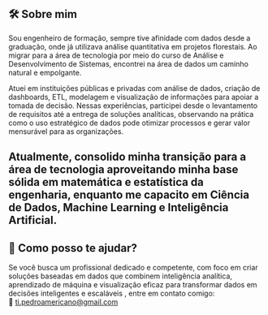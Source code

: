 
## 🛠️ Sobre mim

Sou engenheiro de formação, sempre tive afinidade com dados desde a graduação, onde já utilizava análise quantitativa em projetos florestais. Ao migrar para a área de tecnologia por meio do curso de Análise e Desenvolvimento de Sistemas, encontrei na área de dados um caminho natural e empolgante.

Atuei em instituições públicas e privadas com análise de dados, criação de dashboards, ETL, modelagem e visualização de informações para apoiar a tomada de decisão. Nessas experiências, participei desde o levantamento de requisitos até a entrega de soluções analíticas, observando na prática como o uso estratégico de dados pode otimizar processos e gerar valor mensurável para as organizações.

Atualmente, consolido minha transição para a área de tecnologia aproveitando minha base sólida em matemática e estatística da engenharia, enquanto me capacito em Ciência de Dados, Machine Learning e Inteligência Artificial.
---

## 🌟 Como posso te ajudar?

Se você busca um profissional dedicado e competente, com foco em criar soluções baseadas em dados que combinem inteligência analítica, aprendizado de máquina e visualização eficaz para transformar dados em decisões inteligentes e escaláveis , entre em contato comigo:  
📧 [ti.pedroamericano@gmail.com](mailto:ti.pedroamericano@gmail.com)

